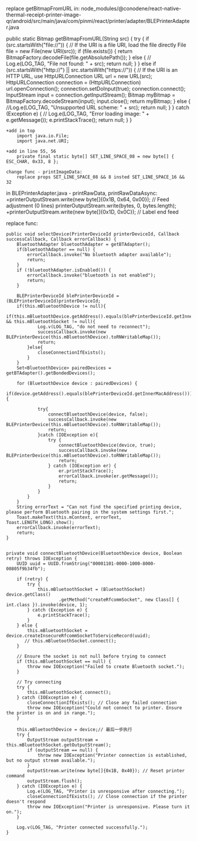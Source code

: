 replace getBitmapFromURL in: node_modules/@conodene/react-native-thermal-receipt-printer-image-qr/android/src/main/java/com/pinmi/react/printer/adapter/BLEPrinterAdapter.java

public static Bitmap getBitmapFromURL(String src) {
        try {
            if (src.startsWith("file://")) {
                // If the URI is a file URI, load the file directly
                File file = new File(new URI(src));
                if (file.exists()) {
                    return BitmapFactory.decodeFile(file.getAbsolutePath());
                } else {
                   // Log.e(LOG_TAG, "File not found: " + src);
                    return null;
                }
            } else if (src.startsWith("http://") || src.startsWith("https://")) {
                // If the URI is an HTTP URL, use HttpURLConnection
                URL url = new URL(src);
                HttpURLConnection connection = (HttpURLConnection) url.openConnection();
                connection.setDoInput(true);
                connection.connect();
                InputStream input = connection.getInputStream();
                Bitmap myBitmap = BitmapFactory.decodeStream(input);
                input.close();
                return myBitmap;
            } else {
                //Log.e(LOG_TAG, "Unsupported URL scheme: " + src);
                return null;
            }
        } catch (Exception e) {
           // Log.e(LOG_TAG, "Error loading image: " + e.getMessage());
            e.printStackTrace();
            return null;
        }
    }

    +add in top
        import java.io.File;
        import java.net.URI;

    +add in line 55, 56
        private final static byte[] SET_LINE_SPACE_08 = new byte[] { ESC_CHAR, 0x33, 8 };

    change func - printImageData:
        replace props SET_LINE_SPACE_08 && 8 insted SET_LINE_SPACE_16 && 32


in BLEPrinterAdapter.java - printRawData, printRawDataAsync:
    +printerOutputStream.write(new byte[]{0x1B, 0x64, 0x00}); // Feed adjustment (0 lines)
    printerOutputStream.write(bytes, 0, bytes.length);
    +printerOutputStream.write(new byte[]{0x1D, 0x0C}); // Label end feed


replace func: 

    public void selectDevice(PrinterDeviceId printerDeviceId, Callback successCallback, Callback errorCallback) {
        BluetoothAdapter bluetoothAdapter = getBTAdapter();
        if(bluetoothAdapter == null) {
            errorCallback.invoke("No bluetooth adapter available");
            return;
        }
        if (!bluetoothAdapter.isEnabled()) {
            errorCallback.invoke("bluetooth is not enabled");
            return;
        }

        BLEPrinterDeviceId blePrinterDeviceId = (BLEPrinterDeviceId)printerDeviceId;
        if(this.mBluetoothDevice != null){
            if(this.mBluetoothDevice.getAddress().equals(blePrinterDeviceId.getInnerMacAddress()) && this.mBluetoothSocket != null){
                Log.v(LOG_TAG, "do not need to reconnect");
                successCallback.invoke(new BLEPrinterDevice(this.mBluetoothDevice).toRNWritableMap());
                return;
            }else{
                closeConnectionIfExists();
            }
        }
        Set<BluetoothDevice> pairedDevices = getBTAdapter().getBondedDevices();

        for (BluetoothDevice device : pairedDevices) {
            if(device.getAddress().equals(blePrinterDeviceId.getInnerMacAddress())){

                try{
                    connectBluetoothDevice(device, false);
                    successCallback.invoke(new BLEPrinterDevice(this.mBluetoothDevice).toRNWritableMap());
                    return;
                }catch (IOException e){
                    try {
                        connectBluetoothDevice(device, true);
                        successCallback.invoke(new BLEPrinterDevice(this.mBluetoothDevice).toRNWritableMap());
                        return;
                    } catch (IOException er) {
                        er.printStackTrace();
                        errorCallback.invoke(er.getMessage());
                        return;
                    }
                }
            }
        }
        String errorText = "Can not find the specified printing device, please perform Bluetooth pairing in the system settings first.";
        Toast.makeText(this.mContext, errorText, Toast.LENGTH_LONG).show();
        errorCallback.invoke(errorText);
        return;
    }


    private void connectBluetoothDevice(BluetoothDevice device, Boolean retry) throws IOException {
        UUID uuid = UUID.fromString("00001101-0000-1000-8000-00805f9b34fb");

        if (retry) {
            try {
                this.mBluetoothSocket = (BluetoothSocket) device.getClass()
                        .getMethod("createRfcommSocket", new Class[] { int.class }).invoke(device, 1);
            } catch (Exception e) {
                e.printStackTrace();
            }
        } else {
            this.mBluetoothSocket = device.createInsecureRfcommSocketToServiceRecord(uuid);
           // this.mBluetoothSocket.connect();
        }

        // Ensure the socket is not null before trying to connect
        if (this.mBluetoothSocket == null) {
            throw new IOException("Failed to create Bluetooth socket.");
        }

        // Try connecting
        try {
            this.mBluetoothSocket.connect();
        } catch (IOException e) {
            closeConnectionIfExists(); // Close any failed connection
            throw new IOException("Could not connect to printer. Ensure the printer is on and in range.");
        }

        this.mBluetoothDevice = device;// 最后一步执行
        try {
            OutputStream outputStream = this.mBluetoothSocket.getOutputStream();
            if (outputStream == null) {
                throw new IOException("Printer connection is established, but no output stream available.");
            }
            outputStream.write(new byte[]{0x1B, 0x40}); // Reset printer command
            outputStream.flush();
        } catch (IOException e) {
            Log.e(LOG_TAG, "Printer is unresponsive after connecting.");
            closeConnectionIfExists(); // Close connection if the printer doesn't respond
            throw new IOException("Printer is unresponsive. Please turn it on.");
        }

        Log.v(LOG_TAG, "Printer connected successfully.");
    }